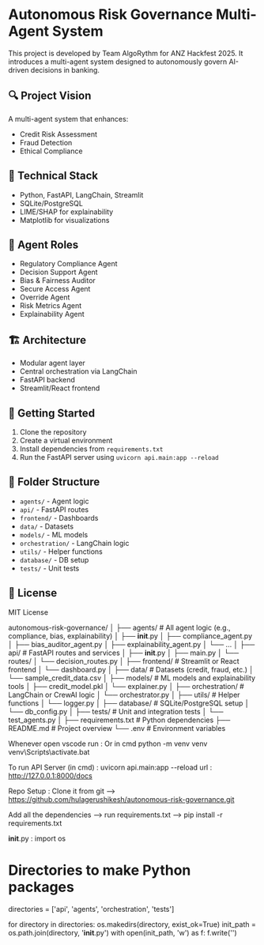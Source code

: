 # Autonomous Risk Governance Multi-Agent System

This project is developed by Team AlgoRythm for ANZ Hackfest 2025. It introduces a multi-agent system designed to autonomously govern AI-driven decisions in banking.

## 🔍 Project Vision
A multi-agent system that enhances:
- Credit Risk Assessment
- Fraud Detection
- Ethical Compliance

## 🧠 Technical Stack
- Python, FastAPI, LangChain, Streamlit
- SQLite/PostgreSQL
- LIME/SHAP for explainability
- Matplotlib for visualizations

## 🧩 Agent Roles
- Regulatory Compliance Agent
- Decision Support Agent
- Bias & Fairness Auditor
- Secure Access Agent
- Override Agent
- Risk Metrics Agent
- Explainability Agent

## 🏗️ Architecture
- Modular agent layer
- Central orchestration via LangChain
- FastAPI backend
- Streamlit/React frontend

## 🚀 Getting Started
1. Clone the repository
2. Create a virtual environment
3. Install dependencies from `requirements.txt`
4. Run the FastAPI server using `uvicorn api.main:app --reload`

## 📁 Folder Structure
- `agents/` - Agent logic
- `api/` - FastAPI routes
- `frontend/` - Dashboards
- `data/` - Datasets
- `models/` - ML models
- `orchestration/` - LangChain logic
- `utils/` - Helper functions
- `database/` - DB setup
- `tests/` - Unit tests

## 📄 License
MIT License



autonomous-risk-governance/
│
├── agents/                     # All agent logic (e.g., compliance, bias, explainability)
│   ├── __init__.py
│   ├── compliance_agent.py
│   ├── bias_auditor_agent.py
│   ├── explainability_agent.py
│   └── ...
│
├── api/                        # FastAPI routes and services
│   ├── __init__.py
│   ├── main.py
│   └── routes/
│       └── decision_routes.py
│
├── frontend/                   # Streamlit or React frontend
│   └── dashboard.py
│
├── data/                       # Datasets (credit, fraud, etc.)
│   └── sample_credit_data.csv
│
├── models/                     # ML models and explainability tools
│   ├── credit_model.pkl
│   └── explainer.py
│
├── orchestration/             # LangChain or CrewAI logic
│   └── orchestrator.py
│
├── utils/                      # Helper functions
│   └── logger.py
│
├── database/                   # SQLite/PostgreSQL setup
│   └── db_config.py
│
├── tests/                      # Unit and integration tests
│   └── test_agents.py
│
├── requirements.txt            # Python dependencies
├── README.md                   # Project overview
└── .env                        # Environment variables


Whenever open vscode run : Or in cmd
python -m venv venv
venv\Scripts\activate.bat


To run API Server (in cmd) : uvicorn api.main:app --reload
url : http://127.0.0.1:8000/docs



Repo Setup :
Clone it from git --> https://github.com/hulagerushikesh/autonomous-risk-governance.git

Add all the dependencies --> run requirements.txt --> pip install -r requirements.txt



__init__.py : 
import os

# Directories to make Python packages
directories = ['api', 'agents', 'orchestration', 'tests']

for directory in directories:
    os.makedirs(directory, exist_ok=True)
    init_path = os.path.join(directory, '__init__.py')
    with open(init_path, 'w') as f:
        f.write('')
